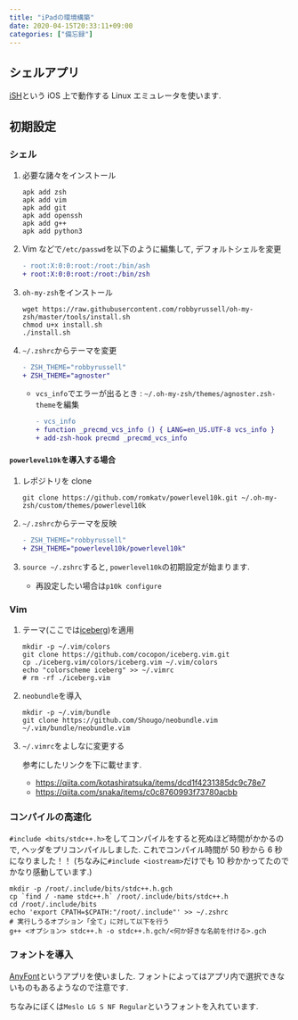 ```yaml
---
title: "iPadの環境構築"
date: 2020-04-15T20:33:11+09:00
categories: ["備忘録"]
---
```


## シェルアプリ

[iSH](https://ish.app/)という iOS 上で動作する Linux エミュレータを使います.

## 初期設定

### シェル

1. 必要な諸々をインストール

   ```console
   apk add zsh
   apk add vim
   apk add git
   apk add openssh
   apk add g++
   apk add python3
   ```

1. Vim などで`/etc/passwd`を以下のように編集して, デフォルトシェルを変更

   ```diff
   - root:X:0:0:root:/root:/bin/ash
   + root:X:0:0:root:/root:/bin/zsh
   ```

1. `oh-my-zsh`をインストール

   ```console
   wget https://raw.githubusercontent.com/robbyrussell/oh-my-zsh/master/tools/install.sh
   chmod u+x install.sh
   ./install.sh
   ```

1. `~/.zshrc`からテーマを変更

   ```diff
   - ZSH_THEME="robbyrussell"
   + ZSH_THEME="agnoster"
   ```

   - `vcs_info`でエラーが出るとき : `~/.oh-my-zsh/themes/agnoster.zsh-theme`を編集

     ```diff
     - vcs_info
     + function _precmd_vcs_info () { LANG=en_US.UTF-8 vcs_info }
     + add-zsh-hook precmd _precmd_vcs_info
     ```

#### `powerlevel10k`を導入する場合

1. レポジトリを clone

   ```console
   git clone https://github.com/romkatv/powerlevel10k.git ~/.oh-my-zsh/custom/themes/powerlevel10k
   ```

1. `~/.zshrc`からテーマを反映

   ```diff
   - ZSH_THEME="robbyrussell"
   + ZSH_THEME="powerlevel10k/powerlevel10k"
   ```

1. `source ~/.zshrc`すると, `powerlevel10k`の初期設定が始まります.

   - 再設定したい場合は`p10k configure`

### Vim

1. テーマ(ここでは[iceberg](https://github.com/cocopon/iceberg.vim))を適用

   ```console
   mkdir -p ~/.vim/colors
   git clone https://github.com/cocopon/iceberg.vim.git
   cp ./iceberg.vim/colors/iceberg.vim ~/.vim/colors
   echo "colorscheme iceberg" >> ~/.vimrc
   # rm -rf ./iceberg.vim
   ```

1. `neobundle`を導入

   ```console
   mkdir -p ~/.vim/bundle
   git clone https://github.com/Shougo/neobundle.vim ~/.vim/bundle/neobundle.vim
   ```

1. `~/.vimrc`をよしなに変更する

   参考にしたリンクを下に載せます.

   - <https://qiita.com/kotashiratsuka/items/dcd1f4231385dc9c78e7>
   - <https://qiita.com/snaka/items/c0c8760993f73780acbb>

### コンパイルの高速化

`#include <bits/stdc++.h>`をしてコンパイルをすると死ぬほど時間がかかるので, ヘッダをプリコンパイルしました. これでコンパイル時間が 50 秒から 6 秒になりました！！ (ちなみに`#include <iostream>`だけでも 10 秒かかってたのでかなり感動しています.)

```console
mkdir -p /root/.include/bits/stdc++.h.gch
cp `find / -name stdc++.h` /root/.include/bits/stdc++.h
cd /root/.include/bits
echo 'export CPATH=$CPATH:"/root/.include"' >> ~/.zshrc
# 実行しうるオプション「全て」に対して以下を行う
g++ <オプション> stdc++.h -o stdc++.h.gch/<何か好きな名前を付ける>.gch
```

### フォントを導入

[AnyFont](https://apps.apple.com/jp/app/anyfont/id821560738)というアプリを使いました. フォントによってはアプリ内で選択できないものもあるようなので注意です.

ちなみにぼくは`Meslo LG S NF Regular`というフォントを入れています.

